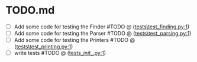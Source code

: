 # TODO.md

- [ ] Add some code for testing the Finder #TODO @ ([tests\test_finding.py:1](https://github.com/wasi-master/wm_bot/blob/main/tests/test_finding.py#L1))  
- [ ] Add some code for testing the Parser #TODO @ ([tests\test_parsing.py:1](https://github.com/wasi-master/wm_bot/blob/main/tests/test_parsing.py#L1))  
- [ ] Add some code for testing the Printers #TODO @ ([tests\test_printing.py:1](https://github.com/wasi-master/wm_bot/blob/main/tests/test_printing.py#L1))  
- [ ] write tests #TODO @ ([tests\__init__.py:1](https://github.com/wasi-master/wm_bot/blob/main/tests/__init__.py#L1))  
